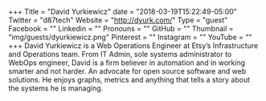 +++
Title = "David Yurkiewicz"
date = "2018-03-19T15:22:49-05:00"
Twitter = "d87tech"
Website = "http://dyurk.com/"
Type = "guest"
Facebook = ""
Linkedin = ""
Pronouns = ""
GitHub = ""
Thumbnail = "img/guests/dyurkiewicz.png"
Pinterest = ""
Instagram = ""
YouTube = ""
+++
David Yurkiewicz is a Web Operations Engineer at Etsy’s Infrastructure and Operations team. From IT Admin, sole systems administrator to WebOps engineer, David is a firm believer in automation and in working smarter and not harder. An advocate for open source software and web solutions. He enjoys graphs, metrics and anything that tells a story about the systems he is managing.
